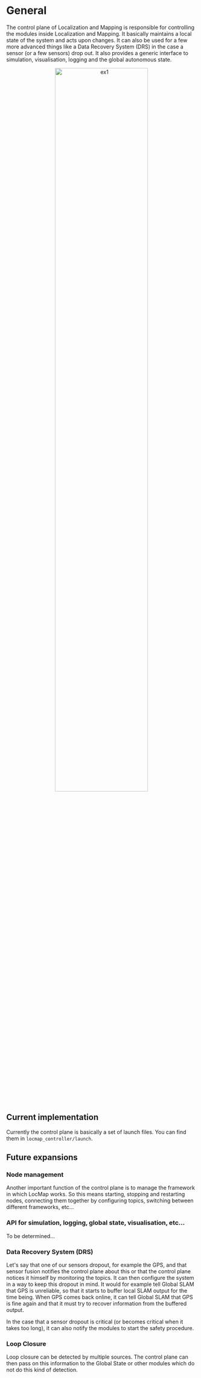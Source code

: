 # General

The control plane of Localization and Mapping is responsible for controlling the modules inside Localization and Mapping. It basically maintains a local state of the system and acts upon changes. It can also be used for a few more advanced things like a Data Recovery System (DRS) in the case a sensor (or a few sensors) drop out. It also provides a generic interface to simulation, visualisation, logging and the global autonomous state.

<p align="center">
<img src="../img/locmap_control_plane.png" alt="ex1" width="70%" />
</p>

## Current implementation

Currently the control plane is basically a set of launch files. You can find them in `locmap_controller/launch`.



## Future expansions

### Node management

Another important function of the control plane is to manage the framework in which LocMap works. So this means starting, stopping and restarting nodes, connecting them together by configuring topics, switching between different frameworks, etc...

### API for simulation, logging, global state, visualisation, etc...

To be determined...

### Data Recovery System (DRS)

Let's say that one of our sensors dropout, for example the GPS, and that sensor fusion notifies the control plane about this or that the control plane notices it himself by monitoring the topics. It can then configure the system in a way to keep this dropout in mind. It would for example tell Global SLAM that GPS is unreliable, so that it starts to buffer local SLAM output for the time being. When GPS comes back online, it can tell Global SLAM that GPS is fine again and that it must try to recover information from the buffered output.

In the case that a sensor dropout is critical (or becomes critical when it takes too long), it can also notify the modules to start the safety procedure.

### Loop Closure

Loop closure can be detected by multiple sources. The control plane can then pass on this information to the Global State or other modules which do not do this kind of detection.

